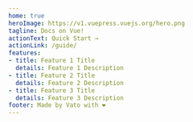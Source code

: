 ```yaml
---
home: true
heroImage: https://v1.vuepress.vuejs.org/hero.png
tagline: Docs on Vue!
actionText: Quick Start →
actionLink: /guide/
features:
- title: Feature 1 Title
  details: Feature 1 Description
- title: Feature 2 Title
  details: Feature 2 Description
- title: Feature 3 Title
  details: Feature 3 Description
footer: Made by Vato with ❤️
---
```

